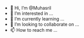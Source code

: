 - 👋 Hi, I’m @Muhasril
- 👀 I’m interested in ...
- 🌱 I’m currently learning ...
- 💞️ I’m looking to collaborate on ...
- 📫 How to reach me ...

<!---
Muhasril/Muhasril is a ✨ special ✨ repository because its `README.md` (this file) appears on your GitHub profile.
You can click the Preview link to take a look at your changes.
--->

